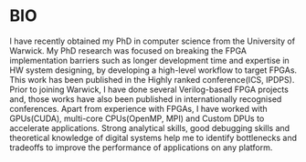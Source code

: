 # BIO 
I have recently obtained my PhD in computer science from the University of Warwick. My PhD research was focused on breaking the FPGA implementation barriers such as longer development time and expertise in HW system designing, by developing a high-level workflow to target FPGAs. This work has been published in the Highly ranked conference(ICS, IPDPS). Prior to joining Warwick, I have done several Verilog-based FPGA projects and, those works have also been published in internationally recognised conferences. Apart from experience with FPGAs, I have worked with GPUs(CUDA), multi-core CPUs(OpenMP, MPI) and Custom DPUs to accelerate applications. Strong analytical skills, good debugging skills and theoretical knowledge of digital systems help me to identify bottlenecks and tradeoffs to improve the performance of applications on any platform.

